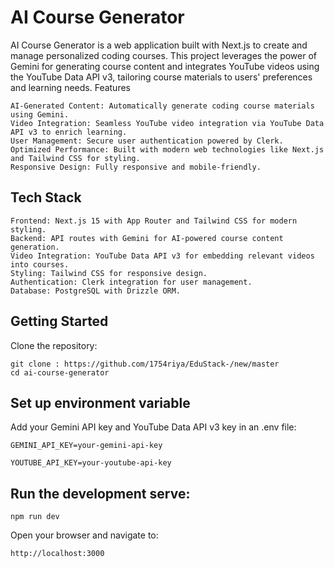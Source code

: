 
# AI Course Generator

AI Course Generator is a web application built with Next.js to create and manage personalized coding courses. This project leverages the power of Gemini for generating course content and integrates YouTube videos using the YouTube Data API v3, tailoring course materials to users' preferences and learning needs.
Features

    AI-Generated Content: Automatically generate coding course materials using Gemini.
    Video Integration: Seamless YouTube video integration via YouTube Data API v3 to enrich learning.
    User Management: Secure user authentication powered by Clerk.
    Optimized Performance: Built with modern web technologies like Next.js and Tailwind CSS for styling.
    Responsive Design: Fully responsive and mobile-friendly.



## Tech Stack 

    Frontend: Next.js 15 with App Router and Tailwind CSS for modern styling.
    Backend: API routes with Gemini for AI-powered course content generation.
    Video Integration: YouTube Data API v3 for embedding relevant videos into courses.
    Styling: Tailwind CSS for responsive design.
    Authentication: Clerk integration for user management.
    Database: PostgreSQL with Drizzle ORM.

## Getting Started

Clone the repository:

    git clone : https://github.com/1754riya/EduStack-/new/master 
    cd ai-course-generator
## Set up environment variable

Add your Gemini API key and YouTube Data API v3 key in an .env file:
 
    GEMINI_API_KEY=your-gemini-api-key

    YOUTUBE_API_KEY=your-youtube-api-key
## Run the development serve:
    npm run dev

Open your browser and navigate to:

    http://localhost:3000

